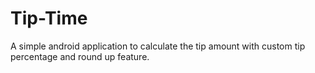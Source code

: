 # Tip-Time
A simple android application to calculate the tip amount with custom tip percentage and round up feature.
